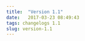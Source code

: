 ```yaml
---
title:  "Version 1.1"
date:   2017-03-23 08:49:43
tags: changelogs 1.1
slug: version-1.1
---
```


<script src="https://gist.github.com/spinnaker-release/befeb63edc8a0965e8dfe248bbf9a303.js"></script>

